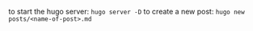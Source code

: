 to start the hugo server: `hugo server -D`
to create a new post: `hugo new posts/<name-of-post>.md`
